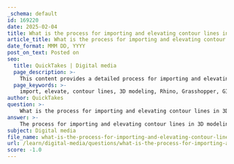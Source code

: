```yaml
---
_schema: default
id: 169220
date: 2025-02-04
title: What is the process for importing and elevating contour lines in 3D modeling?
article_title: What is the process for importing and elevating contour lines in 3D modeling?
date_format: MMM DD, YYYY
post_on_text: Posted on
seo:
  title: QuickTakes | Digital media
  page_description: >-
    This content provides a detailed process for importing and elevating contour lines in 3D modeling using software like Rhino and Grasshopper, essential for creating accurate topographical models.
  page_keywords: >-
    import, elevate, contour lines, 3D modeling, Rhino, Grasshopper, GIS format, elevation data, mesh generation, NURBS surface, topography, urban planning, architecture, landscape design
author: QuickTakes
question: >-
    What is the process for importing and elevating contour lines in 3D modeling?
answer: >-
    The process for importing and elevating contour lines in 3D modeling involves several key steps, particularly when using software like Rhino and Grasshopper. Here’s a detailed breakdown of the process:\n\n### 1. Importing Contour Lines\n- **File Format**: Ensure that your contour lines are in a compatible format, such as a shapefile (.shp) or another GIS format that can be imported into Rhino.\n- **Projection System**: Check the coordinate system and projection of your contour data. For example, if your data is in EPSG 26910, ensure that your Rhino project is set to the same projection to maintain spatial accuracy.\n\n### 2. Visualizing Contour Data\n- **Layer Organization**: Once imported, organize the contour lines into layers within Rhino. This helps in managing the data effectively and allows for easier manipulation later on.\n\n### 3. Elevating Contour Lines\n- **Elevation Data**: Each contour line represents a specific elevation. You will need to extract this elevation data to manipulate the contours in 3D.\n- **Grasshopper Manipulation**: Use Grasshopper to manipulate the elevation data. You can create a script that reads the elevation values associated with each contour line and elevates them accordingly. This can be done using components that allow for data extraction and manipulation.\n\n### 4. Creating a 3D Mesh\n- **Mesh Generation**: After elevating the contour lines, you can create a mesh from these lines. This is typically done by interpolating between the contours to form a continuous surface.\n- **Drape Command**: In Rhino, you can use the "drape" command to create a mesh surface that follows the elevation defined by the contours. This command projects the contours onto a grid, generating a mesh that accurately represents the topography.\n\n### 5. Converting to NURBS Surface\n- **NURBS Conversion**: If needed, convert the generated mesh into a NURBS surface. NURBS (Non-Uniform Rational B-Splines) surfaces are useful for creating smooth and complex geometries in Rhino.\n\n### 6. Final Adjustments\n- **Trimming and Organizing**: After creating the 3D model, you may need to trim or adjust the mesh to fit your design requirements. Organizing the final model into layers can also help in managing different elements of the topographical model.\n\n### Conclusion\nBy following these steps, you can effectively import and elevate contour lines to create a detailed 3D topographical model. This process is essential for various applications in urban planning, architecture, and landscape design, allowing for accurate representation and analysis of terrain features.
subject: Digital media
file_name: what-is-the-process-for-importing-and-elevating-contour-lines-in-3d-modeling.md
url: /learn/digital-media/questions/what-is-the-process-for-importing-and-elevating-contour-lines-in-3d-modeling
score: -1.0
---
```


&nbsp;